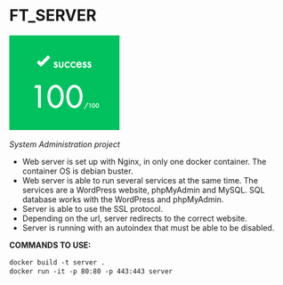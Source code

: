 # FT_SERVER

![Result](/img/result.png)

*System Administration project*

* Web server is set up with Nginx, in only one docker container. The container OS is debian buster.
* Web server is able to run several services at the same time. The services are a WordPress website, phpMyAdmin and MySQL. SQL database works with the WordPress and phpMyAdmin.
* Server is able to use the SSL protocol.
* Depending on the url, server redirects to the
correct website.
* Server is running with an autoindex that must be able to be disabled.

**COMMANDS TO USE:**
```
docker build -t server .
docker run -it -p 80:80 -p 443:443 server
```
